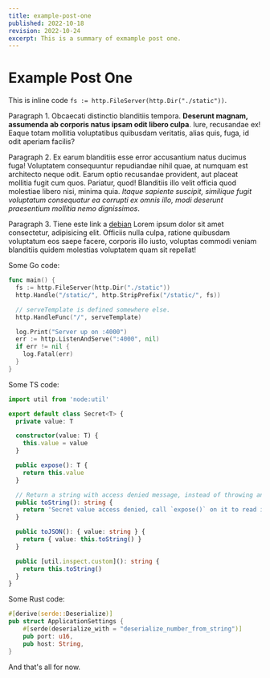 ```yaml
---
title: example-post-one
published: 2022-10-18
revision: 2022-10-24
excerpt: This is a summary of exmample post one.
---
```


# Example Post One

This is inline code `fs := http.FileServer(http.Dir("./static"))`.

Paragraph 1. Obcaecati distinctio blanditiis tempora. **Deserunt magnam, assumenda ab corporis natus ipsam odit libero culpa**. Iure, recusandae ex! Eaque totam mollitia voluptatibus quibusdam veritatis, alias quis, fuga, id odit aperiam facilis?

Paragraph 2. Ex earum blanditiis esse error accusantium natus ducimus fuga! Voluptatem consequuntur repudiandae nihil quae, at numquam est architecto neque odit. Earum optio recusandae provident, aut placeat mollitia fugit cum quos. Pariatur, quod! Blanditiis illo velit officia quod molestiae libero nisi, minima quia. _Itaque sapiente suscipit, similique fugit voluptatum consequatur ea corrupti ex omnis illo, modi deserunt praesentium mollitia nemo dignissimos_.

Paragraph 3. Tiene este link a [debian](https://debian.org) Lorem ipsum dolor sit amet consectetur, adipisicing elit. Officiis nulla culpa, ratione quibusdam voluptatum eos saepe facere, corporis illo iusto, voluptas commodi veniam blanditiis quidem molestias voluptatem quam sit repellat!

Some Go code:

```go
func main() {
  fs := http.FileServer(http.Dir("./static"))
  http.Handle("/static/", http.StripPrefix("/static/", fs))

  // serveTemplate is defined somewhere else.
  http.HandleFunc("/", serveTemplate)

  log.Print("Server up on :4000")
  err := http.ListenAndServe(":4000", nil)
  if err != nil {
    log.Fatal(err)
  }
}
```

Some TS code:

```typescript
import util from 'node:util'

export default class Secret<T> {
  private value: T

  constructor(value: T) {
    this.value = value
  }

  public expose(): T {
    return this.value
  }

  // Return a string with access denied message, instead of throwing an error.
  public toString(): string {
    return 'Secret value access denied, call `expose()` on it to read it.'
  }

  public toJSON(): { value: string } {
    return { value: this.toString() }
  }

  public [util.inspect.custom](): string {
    return this.toString()
  }
}
```

Some Rust code:

```rust
#[derive(serde::Deserialize)]
pub struct ApplicationSettings {
    #[serde(deserialize_with = "deserialize_number_from_string")]
    pub port: u16,
    pub host: String,
}
```

And that's all for now.
